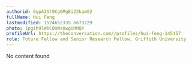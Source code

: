 ```yaml
---
authorid: 6gpA2Sl9Cg6MgEi22kamG2
fullName: Hui Feng
lastmodified: 1524652335.6673229
photo: 1pgih9lWbC0UWs0wgOMMQY
profileUrl: https://theconversation.com//profiles/hui-feng-145457
role: Future Fellow and Senior Research Fellow, Griffith University
---
```

No content found